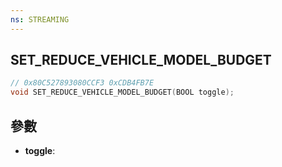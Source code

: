 ```yaml
---
ns: STREAMING
---
```

## SET_REDUCE_VEHICLE_MODEL_BUDGET

```c
// 0x80C527893080CCF3 0xCDB4FB7E
void SET_REDUCE_VEHICLE_MODEL_BUDGET(BOOL toggle);
```


## 參數
* **toggle**: 

